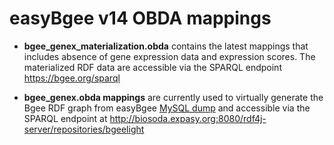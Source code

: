 # easyBgee v14 OBDA mappings
+ **bgee_genex_materialization.obda** contains the latest mappings that includes absence of gene expression data and expression scores. The materialized RDF data are accessible via the SPARQL endpoint https://bgee.org/sparql  

+ **bgee_genex.obda mappings** are currently used to virtually generate the Bgee RDF graph from easyBgee [MySQL dump](https://bgee.org/?page=download&action=mysql_dumps) 
and accessible via  the SPARQL endpoint at  http://biosoda.expasy.org:8080/rdf4j-server/repositories/bgeelight



